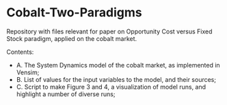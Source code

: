 # Cobalt-Two-Paradigms
Repository with files relevant for paper on Opportunity Cost versus Fixed Stock paradigm, applied on the cobalt market.

Contents:
* A.	The System Dynamics model of the cobalt market, as implemented in Vensim;
* B.	List of values for the input variables to the model, and their sources;
* C.	Script to make Figure 3 and 4, a visualization of model runs, and highlight a number of diverse runs;

